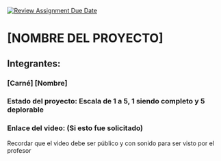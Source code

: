 [![Review Assignment Due Date](https://classroom.github.com/assets/deadline-readme-button-24ddc0f5d75046c5622901739e7c5dd533143b0c8e959d652212380cedb1ea36.svg)](https://classroom.github.com/a/nMiEyf8L)
# [NOMBRE DEL PROYECTO]
## Integrantes:
### [Carné] [Nombre]

### Estado del proyecto: Escala de 1 a 5, 1 siendo completo y 5 deplorable
### Enlace del video: (Si esto fue solicitado)
Recordar que el video debe ser público y con sonido para ser visto por el profesor
